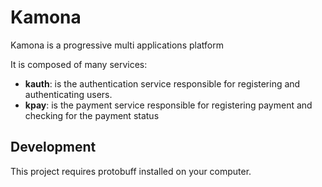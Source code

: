 # Kamona

Kamona is a progressive multi applications platform

It is composed of many services:

- **kauth**: is the authentication service responsible for registering and authenticating users.
- **kpay**: is the payment service responsible for registering payment and checking for the payment status


## Development 

This project requires protobuff installed on your computer.
